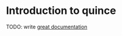 # Introduction to quince

TODO: write [great documentation](http://jacobian.org/writing/what-to-write/)
